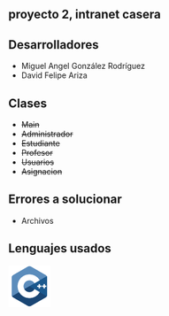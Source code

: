 ## proyecto 2, intranet casera

## Desarrolladores

- Miguel Angel González Rodríguez
- David Felipe Ariza

## Clases
- ~~Main~~
- ~~Administrador~~
- ~~Estudiante~~
- ~~Profesor~~
- ~~Usuarios~~
- ~~Asignacion~~

## Errores a solucionar
- Archivos


## Lenguajes usados
<img align="left" alt="C++" width="76px" src="https://raw.githubusercontent.com/github/explore/180320cffc25f4ed1bbdfd33d4db3a66eeeeb358/topics/cpp/cpp.png" />
